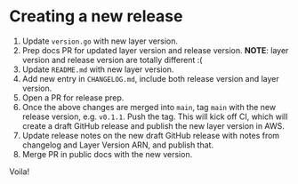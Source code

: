 # Creating a new release

1. Update `version.go` with new layer version.
1. Prep docs PR for updated layer version and release version. **NOTE**: layer version and release version are totally different :(
1. Update `README.md` with new layer version.
1. Add new entry in `CHANGELOG.md`, include both release version and layer version.
1. Open a PR for release prep.
1. Once the above changes are merged into `main`, tag `main` with the new release version, e.g. `v0.1.1`. Push the tag. This will kick off CI, which will create a draft GitHub release and publish the new layer version in AWS.
1. Update release notes on the new draft GitHub release with notes from changelog and Layer Version ARN, and publish that.
1. Merge PR in public docs with the new version.

Voila!

